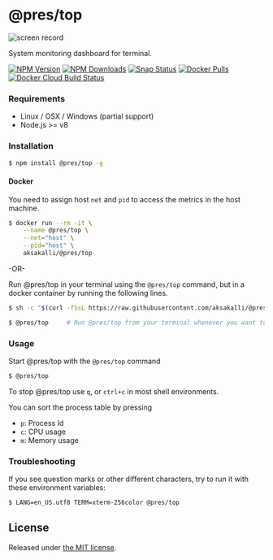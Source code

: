 # @pres/top

![screen record](https://raw.githubusercontent.com/aksakalli/@pres/top/master/img/demo.gif)

System monitoring dashboard for terminal.

  [![NPM Version](https://img.shields.io/npm/v/@pres/top.svg)](https://npmjs.org/package/@pres/top)
  [![NPM Downloads](https://img.shields.io/npm/dm/@pres/top.svg)](https://npmjs.org/package/@pres/top)
  [![Snap Status](https://build.snapcraft.io/badge/aksakalli/@pres/top.svg)](https://build.snapcraft.io/user/aksakalli/@pres/top)
  [![Docker Pulls](https://img.shields.io/docker/pulls/aksakalli/@pres/top)](https://hub.docker.com/r/aksakalli/@pres/top)
  [![Docker Cloud Build Status](https://img.shields.io/docker/cloud/build/aksakalli/@pres/top)](https://hub.docker.com/r/aksakalli/@pres/top/builds)

### Requirements

* Linux / OSX / Windows (partial support)
* Node.js >= v8

### Installation

```sh
$ npm install @pres/top -g
```

#### Docker

You need to assign host `net` and `pid` to access the metrics in the host machine.

```sh
$ docker run --rm -it \
    --name @pres/top \
    --net="host" \
    --pid="host" \
    aksakalli/@pres/top
```

-OR-

Run @pres/top in your terminal using the `@pres/top` command, but in a docker container by running the following lines.
```sh
$ sh -c "$(curl -fSsL https://raw.githubusercontent.com/aksakalli/@pres/top/master/@pres/top-docker.sh)"

$ @pres/top		# Run @pres/top from your terminal whenever you want to open @pres/top.
```

### Usage

Start @pres/top with the `@pres/top` command

```sh
$ @pres/top
```

To stop @pres/top use `q`, or `ctrl+c` in most shell environments.

You can sort the process table by pressing

* `p`: Process Id
* `c`: CPU usage
* `m`: Memory usage

### Troubleshooting

If you see question marks or other different characters, try to run it with these environment variables:

```sh
$ LANG=en_US.utf8 TERM=xterm-256color @pres/top
```

## License

Released under [the MIT license](LICENSE).
